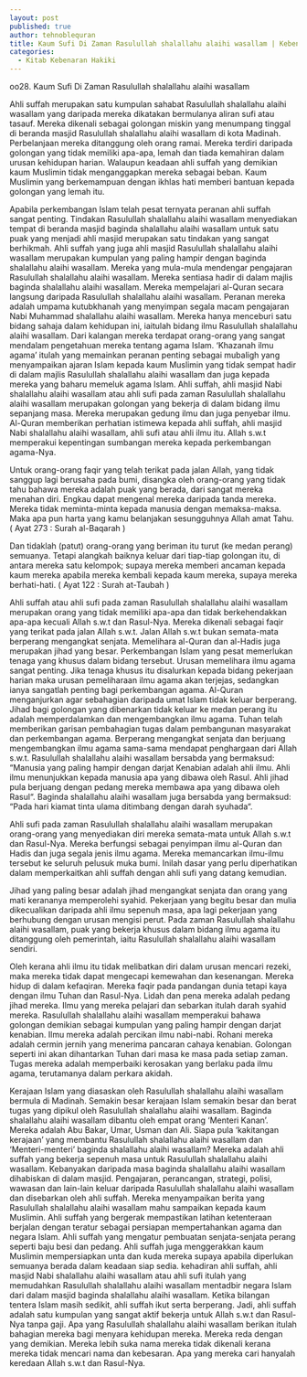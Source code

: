 ```yaml
---
layout: post
published: true
author: tehnoblequran
title: Kaum Sufi Di Zaman Rasulullah shalallahu alaihi wasallam | Kebenaran Hakiki
categories:
  - Kitab Kebenaran Hakiki
---
```



oo28. Kaum Sufi Di Zaman Rasulullah shalallahu alaihi wasallam

Ahli suffah merupakan satu kumpulan sahabat Rasulullah shalallahu alaihi wasallam yang daripada mereka dikatakan bermulanya aliran sufi atau tasauf. Mereka dikenali sebagai golongan miskin yang menumpang tinggal di beranda masjid Rasulullah shalallahu alaihi wasallam di kota Madinah. Perbelanjaan mereka ditanggung oleh orang ramai. Mereka terdiri daripada golongan yang tidak memiliki apa-apa, lemah dan tiada kemahiran dalam urusan kehidupan harian. Walaupun keadaan ahli suffah yang demikian kaum Muslimin tidak menganggapkan mereka sebagai beban. Kaum Muslimin yang berkemampuan dengan ikhlas hati memberi bantuan kepada golongan yang lemah itu.

Apabila perkembangan Islam telah pesat ternyata peranan ahli suffah sangat penting. Tindakan Rasulullah shalallahu alaihi wasallam menyediakan tempat di beranda masjid baginda shalallahu alaihi wasallam untuk satu puak yang menjadi ahli masjid merupakan satu tindakan yang sangat berhikmah. Ahli suffah yang juga ahli masjid Rasulullah shalallahu alaihi wasallam merupakan kumpulan yang paling hampir dengan baginda shalallahu alaihi wasallam. Mereka yang mula-mula mendengar pengajaran Rasulullah shalallahu alaihi wasallam. Mereka sentiasa hadir di dalam majlis baginda shalallahu alaihi wasallam. Mereka mempelajari al-Quran secara langsung daripada Rasulullah shalallahu alaihi wasallam. Peranan mereka adalah umpama kutubkhanah yang menyimpan segala macam pengajaran Nabi Muhammad shalallahu alaihi wasallam. Mereka hanya menceburi satu bidang sahaja dalam kehidupan ini, iaitulah bidang ilmu Rasulullah shalallahu alaihi wasallam. Dari kalangan mereka terdapat orang-orang yang sangat mendalam pengetahuan mereka tentang agama Islam. ‘Khazanah ilmu agama’ itulah yang memainkan peranan penting sebagai mubaligh yang menyampaikan ajaran Islam kepada kaum Muslimin yang tidak sempat hadir di dalam majlis Rasulullah shalallahu alaihi wasallam dan juga kepada mereka yang baharu memeluk agama Islam. Ahli suffah, ahli masjid Nabi shalallahu alaihi wasallam atau ahli sufi pada zaman Rasulullah shalallahu alaihi wasallam merupakan golongan yang bekerja di dalam bidang ilmu sepanjang masa. Mereka merupakan gedung ilmu dan juga penyebar ilmu. Al-Quran memberikan perhatian istimewa kepada ahli suffah, ahli masjid Nabi shalallahu alaihi wasallam, ahli sufi atau ahli ilmu itu. Allah s.w.t memperakui kepentingan sumbangan mereka kepada perkembangan agama-Nya.

Untuk orang-orang faqir yang telah terikat pada jalan Allah, yang tidak sanggup lagi berusaha pada bumi, disangka oleh orang-orang yang tidak tahu bahawa mereka adalah puak yang berada, dari sangat mereka menahan diri. Engkau dapat mengenal mereka daripada tanda mereka. Mereka tidak meminta-minta kepada manusia dengan memaksa-maksa. Maka apa pun harta yang kamu belanjakan sesungguhnya Allah amat Tahu. ( Ayat 273 : Surah al-Baqarah )

Dan tidaklah (patut) orang-orang yang beriman itu turut (ke medan perang) semuanya. Tetapi alangkah baiknya keluar dari tiap-tiap golongan itu, di antara mereka satu kelompok; supaya mereka memberi ancaman kepada kaum mereka apabila mereka kembali kepada kaum mereka, supaya mereka berhati-hati. ( Ayat 122 : Surah at-Taubah )

Ahli suffah atau ahli sufi pada zaman Rasulullah shalallahu alaihi wasallam merupakan orang yang tidak memiliki apa-apa dan tidak berkehendakkan apa-apa kecuali Allah s.w.t dan Rasul-Nya. Mereka dikenali sebagai faqir yang terikat pada jalan Allah s.w.t. Jalan Allah s.w.t bukan semata-mata berperang mengangkat senjata. Memelihara al-Quran dan al-Hadis juga merupakan jihad yang besar. Perkembangan Islam yang pesat memerlukan tenaga yang khusus dalam bidang tersebut. Urusan memelihara ilmu agama sangat penting. Jika tenaga khusus itu disalurkan kepada bidang pekerjaan harian maka urusan pemeliharaan ilmu agama akan terjejas, sedangkan ianya sangatlah penting bagi perkembangan agama. Al-Quran menganjurkan agar sebahagian daripada umat Islam tidak keluar berperang. Jihad bagi golongan yang dibenarkan tidak keluar ke medan perang itu adalah memperdalamkan dan mengembangkan ilmu agama. Tuhan telah memberikan garisan pembahagian tugas dalam pembangunan masyarakat dan perkembangan agama. Berperang mengangkat senjata dan berjuang mengembangkan ilmu agama sama-sama mendapat penghargaan dari Allah s.w.t. Rasulullah shalallahu alaihi wasallam bersabda yang bermaksud: “Manusia yang paling hampir dengan darjat Kenabian adalah ahli ilmu. Ahli ilmu menunjukkan kepada manusia apa yang dibawa oleh Rasul. Ahli jihad pula berjuang dengan pedang mereka membawa apa yang dibawa oleh Rasul“. Baginda shalallahu alaihi wasallam juga bersabda yang bermaksud: “Pada hari kiamat tinta ulama ditimbang dengan darah syuhada“.

Ahli sufi pada zaman Rasulullah shalallahu alaihi wasallam merupakan orang-orang yang menyediakan diri mereka semata-mata untuk Allah s.w.t dan Rasul-Nya. Mereka berfungsi sebagai penyimpan ilmu al-Quran dan Hadis dan juga segala jenis ilmu agama. Mereka memancarkan ilmu-ilmu tersebut ke seluruh pelusuk muka bumi. Inilah dasar yang perlu diperhatikan dalam memperkaitkan ahli suffah dengan ahli sufi yang datang kemudian.

Jihad yang paling besar adalah jihad mengangkat senjata dan orang yang mati kerananya memperolehi syahid. Pekerjaan yang begitu besar dan mulia dikecualikan daripada ahli ilmu sepenuh masa, apa lagi pekerjaan yang berhubung dengan urusan mengisi perut. Pada zaman Rasulullah shalallahu alaihi wasallam, puak yang bekerja khusus dalam bidang ilmu agama itu ditanggung oleh pemerintah, iaitu Rasulullah shalallahu alaihi wasallam sendiri.

Oleh kerana ahli ilmu itu tidak melibatkan diri dalam urusan mencari rezeki, maka mereka tidak dapat mengecapi kemewahan dan kesenangan. Mereka hidup di dalam kefaqiran. Mereka faqir pada pandangan dunia tetapi kaya dengan ilmu Tuhan dan Rasul-Nya. Lidah dan pena mereka adalah pedang jihad mereka. Ilmu yang mereka pelajari dan sebarkan itulah darah syahid mereka. Rasulullah shalallahu alaihi wasallam memperakui bahawa golongan demikian sebagai kumpulan yang paling hampir dengan darjat kenabian. Ilmu mereka adalah percikan ilmu nabi-nabi. Rohani mereka adalah cermin jernih yang menerima pancaran cahaya kenabian. Golongan seperti ini akan dihantarkan Tuhan dari masa ke masa pada setiap zaman. Tugas mereka adalah memperbaiki kerosakan yang berlaku pada ilmu agama, terutamanya dalam perkara akidah.

Kerajaan Islam yang diasaskan oleh Rasulullah shalallahu alaihi wasallam bermula di Madinah. Semakin besar kerajaan Islam semakin besar dan berat tugas yang dipikul oleh Rasulullah shalallahu alaihi wasallam. Baginda shalallahu alaihi wasallam dibantu oleh empat orang ‘Menteri Kanan’. Mereka adalah Abu Bakar, Umar, Usman dan Ali. Siapa pula ‘kakitangan kerajaan’ yang membantu Rasulullah shalallahu alaihi wasallam dan ‘Menteri-menteri’ baginda shalallahu alaihi wasallam? Mereka adalah ahli suffah yang bekerja sepenuh masa untuk Rasulullah shalallahu alaihi wasallam. Kebanyakan daripada masa baginda shalallahu alaihi wasallam dihabiskan di dalam masjid. Pengajaran, perancangan, strategi, polisi, wawasan dan lain-lain keluar daripada Rasulullah shalallahu alaihi wasallam dan disebarkan oleh ahli suffah. Mereka menyampaikan berita yang Rasulullah shalallahu alaihi wasallam mahu sampaikan kepada kaum Muslimin. Ahli suffah yang bergerak mempastikan latihan ketenteraan berjalan dengan teratur sebagai persiapan mempertahankan agama dan negara Islam. Ahli suffah yang mengatur pembuatan senjata-senjata perang seperti baju besi dan pedang. Ahli suffah juga menggerakkan kaum Muslimin mempersiapkan unta dan kuda mereka supaya apabila diperlukan semuanya berada dalam keadaan siap sedia. kehadiran ahli suffah, ahli masjid Nabi shalallahu alaihi wasallam atau ahli sufi itulah yang memudahkan Rasulullah shalallahu alaihi wasallam mentadbir negara Islam dari dalam masjid baginda shalallahu alaihi wasallam. Ketika bilangan tentera Islam masih sedikit, ahli suffah ikut serta berperang. Jadi, ahli suffah adalah satu kumpulan yang sangat aktif bekerja untuk Allah s.w.t dan Rasul-Nya tanpa gaji. Apa yang Rasulullah shalallahu alaihi wasallam berikan itulah bahagian mereka bagi menyara kehidupan mereka. Mereka reda dengan yang demikian. Mereka lebih suka nama mereka tidak dikenali kerana mereka tidak mencari nama dan kebesaran. Apa yang mereka cari hanyalah keredaan Allah s.w.t dan Rasul-Nya.

